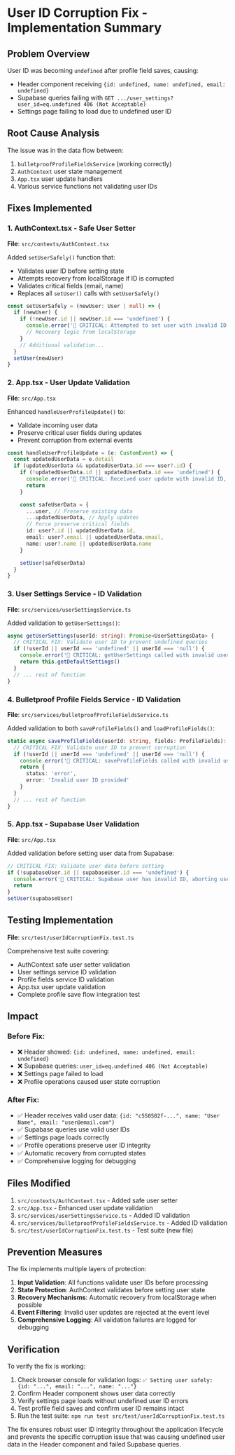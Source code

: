 # User ID Corruption Fix - Implementation Summary

## Problem Overview
User ID was becoming `undefined` after profile field saves, causing:
- Header component receiving `{id: undefined, name: undefined, email: undefined}`
- Supabase queries failing with `GET .../user_settings?user_id=eq.undefined 406 (Not Acceptable)`
- Settings page failing to load due to undefined user ID

## Root Cause Analysis
The issue was in the data flow between:
1. `bulletproofProfileFieldsService` (working correctly)
2. `AuthContext` user state management
3. `App.tsx` user update handlers
4. Various service functions not validating user IDs

## Fixes Implemented

### 1. AuthContext.tsx - Safe User Setter
**File**: `src/contexts/AuthContext.tsx`

Added `setUserSafely()` function that:
- Validates user ID before setting state
- Attempts recovery from localStorage if ID is corrupted
- Validates critical fields (email, name)
- Replaces all `setUser()` calls with `setUserSafely()`

```typescript
const setUserSafely = (newUser: User | null) => {
  if (newUser) {
    if (!newUser.id || newUser.id === 'undefined') {
      console.error('🚨 CRITICAL: Attempted to set user with invalid ID:', newUser)
      // Recovery logic from localStorage
    }
    // Additional validation...
  }
  setUser(newUser)
}
```

### 2. App.tsx - User Update Validation
**File**: `src/App.tsx`

Enhanced `handleUserProfileUpdate()` to:
- Validate incoming user data
- Preserve critical user fields during updates
- Prevent corruption from external events

```typescript
const handleUserProfileUpdate = (e: CustomEvent) => {
  const updatedUserData = e.detail
  if (updatedUserData && updatedUserData.id === user?.id) {
    if (!updatedUserData.id || updatedUserData.id === 'undefined') {
      console.error('🚨 CRITICAL: Received user update with invalid ID, ignoring:', updatedUserData)
      return
    }

    const safeUserData = {
      ...user, // Preserve existing data
      ...updatedUserData, // Apply updates
      // Force preserve critical fields
      id: user?.id || updatedUserData.id,
      email: user?.email || updatedUserData.email,
      name: user?.name || updatedUserData.name
    }

    setUser(safeUserData)
  }
}
```

### 3. User Settings Service - ID Validation
**File**: `src/services/userSettingsService.ts`

Added validation to `getUserSettings()`:
```typescript
async getUserSettings(userId: string): Promise<UserSettingsData> {
  // CRITICAL FIX: Validate user ID to prevent undefined queries
  if (!userId || userId === 'undefined' || userId === 'null') {
    console.error('🚨 CRITICAL: getUserSettings called with invalid userId:', userId)
    return this.getDefaultSettings()
  }
  // ... rest of function
}
```

### 4. Bulletproof Profile Fields Service - ID Validation
**File**: `src/services/bulletproofProfileFieldsService.ts`

Added validation to both `saveProfileFields()` and `loadProfileFields()`:
```typescript
static async saveProfileFields(userId: string, fields: ProfileFields): Promise<ServiceResponse<ProfileFieldsSyncResult>> {
  // CRITICAL FIX: Validate user ID to prevent corruption
  if (!userId || userId === 'undefined' || userId === 'null') {
    console.error('🚨 CRITICAL: saveProfileFields called with invalid userId:', userId)
    return {
      status: 'error',
      error: 'Invalid user ID provided'
    }
  }
  // ... rest of function
}
```

### 5. App.tsx - Supabase User Validation
**File**: `src/App.tsx`

Added validation before setting user data from Supabase:
```typescript
// CRITICAL FIX: Validate user data before setting
if (!supabaseUser.id || supabaseUser.id === 'undefined') {
  console.error('🚨 CRITICAL: Supabase user has invalid ID, aborting user set:', supabaseUser)
  return
}
setUser(supabaseUser)
```

## Testing Implementation
**File**: `src/test/userIdCorruptionFix.test.ts`

Comprehensive test suite covering:
- AuthContext safe user setter validation
- User settings service ID validation
- Profile fields service ID validation
- App.tsx user update validation
- Complete profile save flow integration test

## Impact

### Before Fix:
- ❌ Header showed: `{id: undefined, name: undefined, email: undefined}`
- ❌ Supabase queries: `user_id=eq.undefined 406 (Not Acceptable)`
- ❌ Settings page failed to load
- ❌ Profile operations caused user state corruption

### After Fix:
- ✅ Header receives valid user data: `{id: "c550502f-...", name: "User Name", email: "user@email.com"}`
- ✅ Supabase queries use valid user IDs
- ✅ Settings page loads correctly
- ✅ Profile operations preserve user ID integrity
- ✅ Automatic recovery from corrupted states
- ✅ Comprehensive logging for debugging

## Files Modified

1. `src/contexts/AuthContext.tsx` - Added safe user setter
2. `src/App.tsx` - Enhanced user update validation
3. `src/services/userSettingsService.ts` - Added ID validation
4. `src/services/bulletproofProfileFieldsService.ts` - Added ID validation
5. `src/test/userIdCorruptionFix.test.ts` - Test suite (new file)

## Prevention Measures

The fix implements multiple layers of protection:

1. **Input Validation**: All functions validate user IDs before processing
2. **State Protection**: AuthContext validates before setting user state
3. **Recovery Mechanisms**: Automatic recovery from localStorage when possible
4. **Event Filtering**: Invalid user updates are rejected at the event level
5. **Comprehensive Logging**: All validation failures are logged for debugging

## Verification

To verify the fix is working:

1. Check browser console for validation logs: `✅ Setting user safely: {id: "...", email: "...", name: "..."}`
2. Confirm Header component shows user data correctly
3. Verify settings page loads without undefined user ID errors
4. Test profile field saves and confirm user ID remains intact
5. Run the test suite: `npm run test src/test/userIdCorruptionFix.test.ts`

The fix ensures robust user ID integrity throughout the application lifecycle and prevents the specific corruption issue that was causing undefined user data in the Header component and failed Supabase queries.